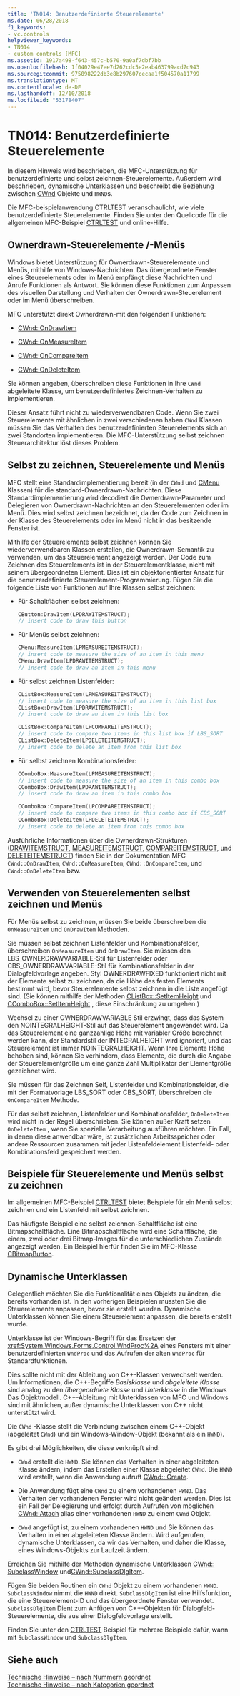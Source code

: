 ```yaml
---
title: 'TN014: Benutzerdefinierte Steuerelemente'
ms.date: 06/28/2018
f1_keywords:
- vc.controls
helpviewer_keywords:
- TN014
- custom controls [MFC]
ms.assetid: 1917a498-f643-457c-b570-9a0af7dbf7bb
ms.openlocfilehash: 1f04029e47ee7d262cdc5e2eab463799acd7d943
ms.sourcegitcommit: 975098222db3e8b297607cecaa1f504570a11799
ms.translationtype: MT
ms.contentlocale: de-DE
ms.lasthandoff: 12/10/2018
ms.locfileid: "53178407"
---
```

# <a name="tn014-custom-controls"></a>TN014: Benutzerdefinierte Steuerelemente

In diesem Hinweis wird beschrieben, die MFC-Unterstützung für benutzerdefinierte und selbst zeichnen-Steuerelemente. Außerdem wird beschrieben, dynamische Unterklassen und beschreibt die Beziehung zwischen [CWnd](../mfc/reference/cwnd-class.md) Objekte und `HWND`s.

Die MFC-beispielanwendung CTRLTEST veranschaulicht, wie viele benutzerdefinierte Steuerelemente. Finden Sie unter den Quellcode für die allgemeinen MFC-Beispiel [CTRLTEST](../visual-cpp-samples.md) und online-Hilfe.

## <a name="owner-draw-controlsmenus"></a>Ownerdrawn-Steuerelemente /-Menüs

Windows bietet Unterstützung für Ownerdrawn-Steuerelemente und Menüs, mithilfe von Windows-Nachrichten. Das übergeordnete Fenster eines Steuerelements oder im Menü empfängt diese Nachrichten und Anrufe Funktionen als Antwort. Sie können diese Funktionen zum Anpassen des visuellen Darstellung und Verhalten der Ownerdrawn-Steuerelement oder im Menü überschreiben.

MFC unterstützt direkt Ownerdrawn-mit den folgenden Funktionen:

- [CWnd::OnDrawItem](../mfc/reference/cwnd-class.md#ondrawitem)

- [CWnd::OnMeasureItem](../mfc/reference/cwnd-class.md#onmeasureitem)

- [CWnd::OnCompareItem](../mfc/reference/cwnd-class.md#oncompareitem)

- [CWnd::OnDeleteItem](../mfc/reference/cwnd-class.md#ondeleteitem)

Sie können angeben, überschreiben diese Funktionen in Ihre `CWnd` abgeleitete Klasse, um benutzerdefiniertes Zeichnen-Verhalten zu implementieren.

Dieser Ansatz führt nicht zu wiederverwendbaren Code. Wenn Sie zwei Steuerelemente mit ähnlichen in zwei verschiedenen haben `CWnd` Klassen müssen Sie das Verhalten des benutzerdefinierten Steuerelements sich an zwei Standorten implementieren. Die MFC-Unterstützung selbst zeichnen Steuerarchitektur löst dieses Problem.

## <a name="self-draw-controls-and-menus"></a>Selbst zu zeichnen, Steuerelemente und Menüs

MFC stellt eine Standardimplementierung bereit (in der `CWnd` und [CMenu](../mfc/reference/cmenu-class.md) Klassen) für die standard-Ownerdrawn-Nachrichten. Diese Standardimplementierung wird decodiert die Ownerdrawn-Parameter und Delegieren von Ownerdrawn-Nachrichten an den Steuerelementen oder im Menü. Dies wird selbst zeichnen bezeichnet, da der Code zum Zeichnen in der Klasse des Steuerelements oder im Menü nicht in das besitzende Fenster ist.

Mithilfe der Steuerelemente selbst zeichnen können Sie wiederverwendbaren Klassen erstellen, die Ownerdrawn-Semantik zu verwenden, um das Steuerelement angezeigt werden. Der Code zum Zeichnen des Steuerelements ist in der Steuerelementklasse, nicht mit seinem übergeordneten Element. Dies ist ein objektorientierter Ansatz für die benutzerdefinierte Steuerelement-Programmierung. Fügen Sie die folgende Liste von Funktionen auf Ihre Klassen selbst zeichnen:

- Für Schaltflächen selbst zeichnen:

    ```cpp
    CButton:DrawItem(LPDRAWITEMSTRUCT);
    // insert code to draw this button
    ```

- Für Menüs selbst zeichnen:

    ```cpp
    CMenu:MeasureItem(LPMEASUREITEMSTRUCT);
    // insert code to measure the size of an item in this menu
    CMenu:DrawItem(LPDRAWITEMSTRUCT);
    // insert code to draw an item in this menu
    ```

- Für selbst zeichnen Listenfelder:

    ```cpp
    CListBox:MeasureItem(LPMEASUREITEMSTRUCT);
    // insert code to measure the size of an item in this list box
    CListBox:DrawItem(LPDRAWITEMSTRUCT);
    // insert code to draw an item in this list box

    CListBox:CompareItem(LPCOMPAREITEMSTRUCT);
    // insert code to compare two items in this list box if LBS_SORT
    CListBox:DeleteItem(LPDELETEITEMSTRUCT);
    // insert code to delete an item from this list box
    ```

- Für selbst zeichnen Kombinationsfelder:

    ```cpp
    CComboBox:MeasureItem(LPMEASUREITEMSTRUCT);
    // insert code to measure the size of an item in this combo box
    CComboBox:DrawItem(LPDRAWITEMSTRUCT);
    // insert code to draw an item in this combo box

    CComboBox:CompareItem(LPCOMPAREITEMSTRUCT);
    // insert code to compare two items in this combo box if CBS_SORT
    CComboBox:DeleteItem(LPDELETEITEMSTRUCT);
    // insert code to delete an item from this combo box
    ```

Ausführliche Informationen über die Ownerdrawn-Strukturen ([DRAWITEMSTRUCT](/windows/desktop/api/winuser/ns-winuser-tagdrawitemstruct), [MEASUREITEMSTRUCT](/windows/desktop/api/winuser/ns-winuser-tagmeasureitemstruct), [COMPAREITEMSTRUCT](/windows/desktop/api/winuser/ns-winuser-tagcompareitemstruct), und [DELETEITEMSTRUCT](/windows/desktop/api/winuser/ns-winuser-tagdeleteitemstruct)) finden Sie in der Dokumentation MFC `CWnd::OnDrawItem`, `CWnd::OnMeasureItem`, `CWnd::OnCompareItem`, und `CWnd::OnDeleteItem` bzw.

## <a name="using-self-draw-controls-and-menus"></a>Verwenden von Steuerelementen selbst zeichnen und Menüs

Für Menüs selbst zu zeichnen, müssen Sie beide überschreiben die `OnMeasureItem` und `OnDrawItem` Methoden.

Sie müssen selbst zeichnen Listenfelder und Kombinationsfelder, überschreiben `OnMeasureItem` und `OnDrawItem`. Sie müssen den LBS_OWNERDRAWVARIABLE-Stil für Listenfelder oder CBS_OWNERDRAWVARIABLE-Stil für Kombinationsfelder in der Dialogfeldvorlage angeben. Styl OWNERDRAWFIXED funktioniert nicht mit der Elemente selbst zu zeichnen, da die Höhe des festen Elements bestimmt wird, bevor Steuerelemente selbst zeichnen in die Liste angefügt sind. (Sie können mithilfe der Methoden [CListBox::SetItemHeight](../mfc/reference/clistbox-class.md#setitemheight) und [CComboBox::SetItemHeight](../mfc/reference/ccombobox-class.md#setitemheight) , diese Einschränkung zu umgehen.)

Wechsel zu einer OWNERDRAWVARIABLE Stil erzwingt, dass das System den NOINTEGRALHEIGHT-Stil auf das Steuerelement angewendet wird. Da das Steuerelement eine ganzzahlige Höhe mit variabler Größe berechnet werden kann, der Standardstil der INTEGRALHEIGHT wird ignoriert, und das Steuerelement ist immer NOINTEGRALHEIGHT. Wenn Ihre Elemente Höhe behoben sind, können Sie verhindern, dass Elemente, die durch die Angabe der Steuerelementgröße um eine ganze Zahl Multiplikator der Elementgröße gezeichnet wird.

Sie müssen für das Zeichnen Self, Listenfelder und Kombinationsfelder, die mit der Formatvorlage LBS_SORT oder CBS_SORT, überschreiben die `OnCompareItem` Methode.

Für das selbst zeichnen, Listenfelder und Kombinationsfelder, `OnDeleteItem` wird nicht in der Regel überschrieben. Sie können außer Kraft setzen `OnDeleteItem` , wenn Sie spezielle Verarbeitung ausführen möchten. Ein Fall, in denen diese anwendbar wäre, ist zusätzlichen Arbeitsspeicher oder andere Ressourcen zusammen mit jeder Listenfeldelement Listenfeld- oder Kombinationsfeld gespeichert werden.

## <a name="examples-of-self-drawing-controls-and-menus"></a>Beispiele für Steuerelemente und Menüs selbst zu zeichnen

Im allgemeinen MFC-Beispiel [CTRLTEST](../visual-cpp-samples.md) bietet Beispiele für ein Menü selbst zeichnen und ein Listenfeld mit selbst zeichnen.

Das häufigste Beispiel eine selbst zeichnen-Schaltfläche ist eine Bitmapschaltfläche. Eine Bitmapschaltfläche wird eine Schaltfläche, die einem, zwei oder drei Bitmap-Images für die unterschiedlichen Zustände angezeigt werden. Ein Beispiel hierfür finden Sie im MFC-Klasse [CBitmapButton](../mfc/reference/cbitmapbutton-class.md).

## <a name="dynamic-subclassing"></a>Dynamische Unterklassen

Gelegentlich möchten Sie die Funktionalität eines Objekts zu ändern, die bereits vorhanden ist. In den vorherigen Beispielen mussten Sie die Steuerelemente anpassen, bevor sie erstellt wurden. Dynamische Unterklassen können Sie einem Steuerelement anpassen, die bereits erstellt wurde.

Unterklasse ist der Windows-Begriff für das Ersetzen der <xref:System.Windows.Forms.Control.WndProc%2A> eines Fensters mit einer benutzerdefinierten `WndProc` und das Aufrufen der alten `WndProc` für Standardfunktionen.

Dies sollte nicht mit der Ableitung von C++-Klassen verwechselt werden. Um Informationen, die C++-Begriffe *Basisklasse* und *abgeleitete Klasse* sind analog zu den *übergeordnete Klasse* und *Unterklasse* in die Windows Das Objektmodell. C++-Ableitung mit Unterklassen von MFC und Windows sind mit ähnlichen, außer dynamische Unterklassen von C++ nicht unterstützt wird.

Die `CWnd` -Klasse stellt die Verbindung zwischen einem C++-Objekt (abgeleitet `CWnd`) und ein Windows-Window-Objekt (bekannt als ein `HWND`).

Es gibt drei Möglichkeiten, die diese verknüpft sind:

- `CWnd` erstellt die `HWND`. Sie können das Verhalten in einer abgeleiteten Klasse ändern, indem das Erstellen einer Klasse abgeleitet `CWnd`. Die `HWND` wird erstellt, wenn die Anwendung aufruft [CWnd:: Create](../mfc/reference/cwnd-class.md#create).

- Die Anwendung fügt eine `CWnd` zu einem vorhandenen `HWND`. Das Verhalten der vorhandenen Fenster wird nicht geändert werden. Dies ist ein Fall der Delegierung und erfolgt durch Aufrufen von möglichen [CWnd::Attach](../mfc/reference/cwnd-class.md#attach) alias einer vorhandenen `HWND` zu einem `CWnd` Objekt.

- `CWnd` angefügt ist, zu einem vorhandenen `HWND` und Sie können das Verhalten in einer abgeleiteten Klasse ändern. Wird aufgerufen, dynamische Unterklassen, da wir das Verhalten, und daher die Klasse, eines Windows-Objekts zur Laufzeit ändern.

Erreichen Sie mithilfe der Methoden dynamische Unterklassen [CWnd:: SubclassWindow](../mfc/reference/cwnd-class.md#subclasswindow) und[CWnd::SubclassDlgItem](../mfc/reference/cwnd-class.md#subclassdlgitem).

Fügen Sie beiden Routinen ein `CWnd` Objekt zu einem vorhandenen `HWND`. `SubclassWindow` nimmt die `HWND` direkt. `SubclassDlgItem` ist eine Hilfsfunktion, die eine Steuerelement-ID und das übergeordnete Fenster verwendet. `SubclassDlgItem` Dient zum Anfügen von C++-Objekten für Dialogfeld-Steuerelemente, die aus einer Dialogfeldvorlage erstellt.

Finden Sie unter den [CTRLTEST](../visual-cpp-samples.md) Beispiel für mehrere Beispiele dafür, wann mit `SubclassWindow` und `SubclassDlgItem`.

## <a name="see-also"></a>Siehe auch

[Technische Hinweise – nach Nummern geordnet](../mfc/technical-notes-by-number.md)<br/>
[Technische Hinweise – nach Kategorien geordnet](../mfc/technical-notes-by-category.md)
